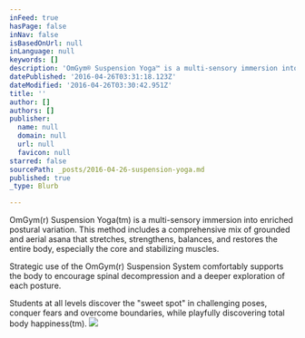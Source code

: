 ```yaml
---
inFeed: true
hasPage: false
inNav: false
isBasedOnUrl: null
inLanguage: null
keywords: []
description: 'OmGym® Suspension Yoga™ is a multi-sensory immersion into enriched postural variation. This method includes a comprehensive mix of grounded and aerial asana that stretches, strengthens, balances, and restores the entire body, especially the core and stabilizing muscles.'
datePublished: '2016-04-26T03:31:18.123Z'
dateModified: '2016-04-26T03:30:42.951Z'
title: ''
author: []
authors: []
publisher:
  name: null
  domain: null
  url: null
  favicon: null
starred: false
sourcePath: _posts/2016-04-26-suspension-yoga.md
published: true
_type: Blurb

---
```

OmGym(r) Suspension Yoga(tm) is a multi-sensory immersion into enriched postural variation. This method includes a comprehensive mix of grounded and aerial asana that stretches, strengthens, balances, and restores the entire body, especially the core and stabilizing muscles.

Strategic use of the OmGym(r) Suspension System comfortably supports the body to encourage spinal decompression and a deeper exploration of each posture.

Students at all levels discover the "sweet spot" in challenging poses, conquer fears and overcome boundaries, while playfully discovering total body happiness(tm).
![](https://the-grid-user-content.s3-us-west-2.amazonaws.com/4702b996-2f65-4af5-818c-2ac16e79e537.jpg)